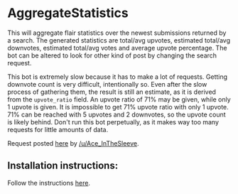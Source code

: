 # AggregateStatistics

This will aggregate flair statistics over the newest submissions returned by a
search. The generated statistics are total/avg upvotes, estimated total/avg
downvotes, estimated total/avg votes and average upvote percentage. The bot can
be altered to look for other kind of post by changing the search request.

This bot is extremely slow because it has to make a lot of requests. Getting
downvote count is very difficult, intentionally so. Even after the slow process
of gathering them, the result is still an estimate, as it is derived from the
`upvote_ratio` field. An upvote ratio of 71% may be given, while only 1 upvote
is given. It is impossible to get 71% upvote ratio with only 1 upvote. 71% can
be reached with 5 upvotes and 2 downvotes, so the upvote count is likely behind.
Don't run this bot perpetually, as it makes way too many requests for little
amounts of data.

Request posted [here](https://www.reddit.com/r/RequestABot/comments/54t6f3/bot_that_aggregates_upvote_percentage_of_threads/) by [/u/Ace_InTheSleeve](https://www.reddit.com/user/Ace_InTheSleeve).


## Installation instructions:
Follow the instructions [here](https://github.com/JohnnyDeuss/reddit-bots).
